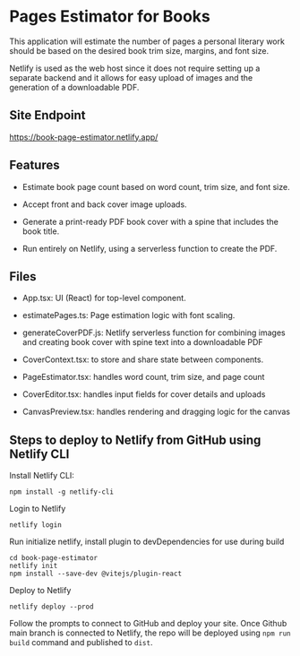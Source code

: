# Pages Estimator for Books

This application will estimate the number of pages a personal literary work should be based on the desired book trim size, margins, and font size.

Netlify is used as the web host since it does not require setting up a separate backend and it allows for easy upload of images and the generation of a downloadable PDF.

## Site Endpoint

https://book-page-estimator.netlify.app/ 

## Features

- Estimate book page count based on word count, trim size, and font size.

- Accept front and back cover image uploads.

- Generate a print-ready PDF book cover with a spine that includes the book title.

- Run entirely on Netlify, using a serverless function to create the PDF.

## Files

- App.tsx: UI (React) for top-level component.

- estimatePages.ts: Page estimation logic with font scaling.

- generateCoverPDF.js: Netlify serverless function for combining images and creating book cover with spine text into a downloadable PDF

- CoverContext.tsx: to store and share state between components.

- PageEstimator.tsx: handles word count, trim size, and page count

- CoverEditor.tsx: handles input fields for cover details and uploads

- CanvasPreview.tsx: handles rendering and dragging logic for the canvas

## Steps to deploy to Netlify from GitHub using Netlify CLI

Install Netlify CLI: 

```
npm install -g netlify-cli
```

Login to Netlify

```
netlify login
```

Run initialize netlify, install plugin to devDependencies for use during build

```
cd book-page-estimator
netlify init
npm install --save-dev @vitejs/plugin-react
```

Deploy to Netlify

```
netlify deploy --prod
```

Follow the prompts to connect to GitHub and deploy your site.
Once Github main branch is connected to Netlify, the repo will be deployed using `npm run build` command and published to `dist`.